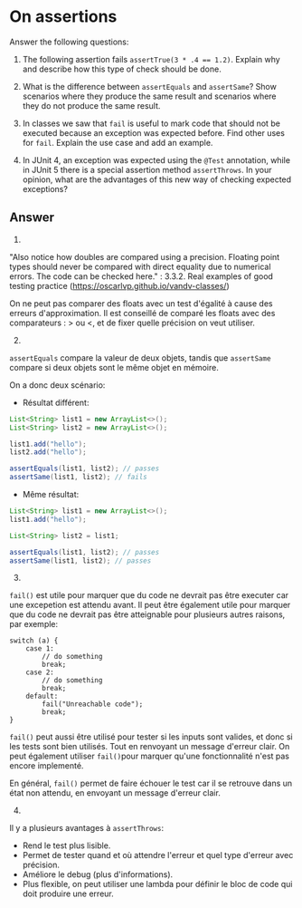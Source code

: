 # On assertions

Answer the following questions:

1. The following assertion fails `assertTrue(3 * .4 == 1.2)`. Explain why and describe how this type of check should be done.

2. What is the difference between `assertEquals` and `assertSame`? Show scenarios where they produce the same result and scenarios where they do not produce the same result.

3. In classes we saw that `fail` is useful to mark code that should not be executed because an exception was expected before. Find other uses for `fail`. Explain the use case and add an example.

4. In JUnit 4, an exception was expected using the `@Test` annotation, while in JUnit 5 there is a special assertion method `assertThrows`. In your opinion, what are the advantages of this new way of checking expected exceptions?

## Answer
1.
"Also notice how doubles are compared using a precision. Floating point types should never be compared with direct equality due to numerical errors. The code can be checked here." : 3.3.2. Real examples of good testing practice (https://oscarlvp.github.io/vandv-classes/)

On ne peut pas comparer des floats avec un test d'égalité à cause des erreurs d'approximation. Il est conseillé de comparé les floats avec des comparateurs : > ou <, et de fixer quelle précision on veut utiliser.

2.
`assertEquals` compare la valeur de deux objets, tandis que `assertSame` compare si deux objets sont le même objet en mémoire.

On a donc deux scénario: 

- Résultat différent: 
```java
List<String> list1 = new ArrayList<>();
List<String> list2 = new ArrayList<>();

list1.add("hello");
list2.add("hello");

assertEquals(list1, list2); // passes
assertSame(list1, list2); // fails
```

- Même résultat: 
```java
List<String> list1 = new ArrayList<>();
list1.add("hello");

List<String> list2 = list1;

assertEquals(list1, list2); // passes
assertSame(list1, list2); // passes
```

3.
`fail()` est utile pour marquer que du code ne devrait pas être executer car une excepetion est attendu avant. 
Il peut être également utile pour marquer que du code ne devrait pas être atteignable pour plusieurs autres raisons, par exemple: 
```
switch (a) {
    case 1:
        // do something
        break;
    case 2:
        // do something
        break;
    default:
        fail("Unreachable code");
        break;
}
```
`fail()` peut aussi être utilisé pour tester si les inputs sont valides, et donc si les tests sont bien utilisés. Tout en renvoyant un message d'erreur clair. 
On peut également utiliser `fail()`pour marquer qu'une fonctionnalité n'est pas encore implementé. 

En général, `fail()` permet de faire échouer le test car il se retrouve dans un état non attendu, en envoyant un message d'erreur clair.

4.
Il y a plusieurs avantages à `assertThrows`: 

- Rend le test plus lisible.
- Permet de tester quand et où attendre l'erreur et quel type d'erreur avec précision.
- Améliore le debug (plus d'informations).
- Plus flexible, on peut utiliser une lambda pour définir le bloc de code qui doit produire une erreur.


